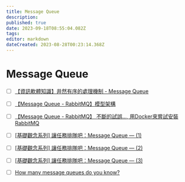 ```yaml
---
title: Message Queue
description: 
published: true
date: 2023-09-18T08:55:04.082Z
tags: 
editor: markdown
dateCreated: 2023-08-28T00:23:14.368Z
---
```


# Message Queue
- [ ] [【資訊軟體知識】井然有序的處理機制 - Message Queue](https://www.potatomedia.co/post/222ecc0b-cdc9-4ffa-ace9-415ac5bc21e5)
- [ ] [【Message Queue - RabbitMQ】模型架構](https://www.potatomedia.co/post/36faf434-cca3-45bd-8a33-a5e63c713dbc)
- [ ] [【Message Queue - RabbitMQ】 不斷的試誤…, 用Docker來嘗試安裝RabbitMQ](https://www.potatomedia.co/post/34b0d915-36d3-4e64-aa00-d69a6da17e38)
- [ ] [[基礎觀念系列] 讓任務排隊吧：Message Queue — (1)](https://medium.com/starbugs/%E8%AE%93%E4%BB%BB%E5%8B%99%E6%8E%92%E9%9A%8A%E5%90%A7-message-queue-1-de949e274c43)
- [ ] [[基礎觀念系列] 讓任務排隊吧：Message Queue — (2)](https://medium.com/starbugs/%E8%AE%93%E4%BB%BB%E5%8B%99%E6%8E%92%E9%9A%8A%E5%90%A7-message-queue-2-305165f0dcad)
- [ ] [[基礎觀念系列] 讓任務排隊吧：Message Queue — (3)](https://medium.com/starbugs/%E8%AE%93%E4%BB%BB%E5%8B%99%E6%8E%92%E9%9A%8A%E5%90%A7-message-queue-3-251b25bf0b22)
- [ ] [How many message queues do you know?](https://blog.bytebytego.com/p/ep77-my-recommended-materials-for?utm_source=profile&utm_medium=reader2)

